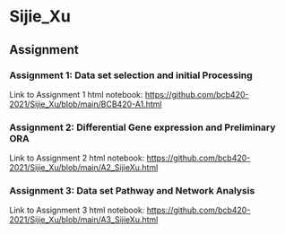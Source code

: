 # Sijie_Xu

## Assignment 

### Assignment 1: Data set selection and initial Processing

Link to Assignment 1 html notebook: <https://github.com/bcb420-2021/Sijie_Xu/blob/main/BCB420-A1.html>

### Assignment 2: Differential Gene expression and Preliminary ORA

Link to Assignment 2 html notebook: <https://github.com/bcb420-2021/Sijie_Xu/blob/main/A2_SijieXu.html>

### Assignment 3: Data set Pathway and Network Analysis

Link to Assignment 3 html notebook: <https://github.com/bcb420-2021/Sijie_Xu/blob/main/A3_SijieXu.html>